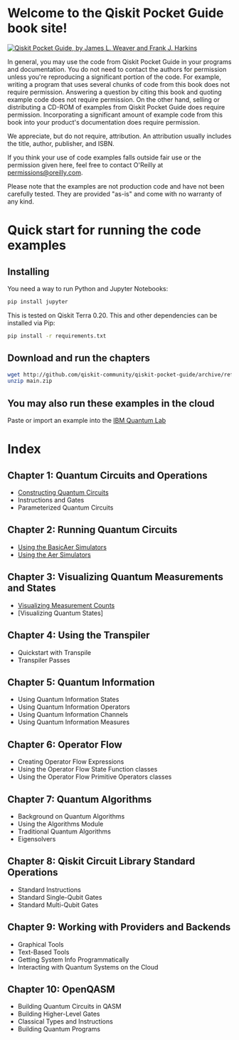 # Welcome to the Qiskit Pocket Guide book site!
	  
[![Qiskit Pocket Guide, by James L. Weaver and Frank J. Harkins](http://covers.oreilly.com/images/9781098112400/cat.gif)](https://www.safaribooksonline.com/library/view/title/9781098112462//)
	  
In general, you may use the code from Qiskit Pocket Guide in your programs and documentation. You do not need to contact the authors for permission unless you're reproducing a significant portion of the code. For example, writing a program that uses several chunks of code from this book does not require permission. Answering a question by citing this book and quoting example code does not require permission. On the other hand, selling or distributing a CD-ROM of examples from Qiskit Pocket Guide does require permission. Incorporating a significant amount of example code from this book into your product's documentation does require permission.
	  
We appreciate, but do not require, attribution. An attribution usually includes the title, author, publisher, and ISBN.
	  
If you think your use of code examples falls outside fair use or the permission given here, feel free to contact O'Reilly at <permissions@oreilly.com>.
	  
Please note that the examples are not production code and have not been carefully tested. They are provided "as-is" and come with no warranty of any kind.

# Quick start for running the code examples

## Installing

You need a way to run Python and Jupyter Notebooks:
```bash
pip install jupyter
```

This is tested on Qiskit Terra 0.20. This and other dependencies can be installed via Pip:
```bash
pip install -r requirements.txt 

```

## Download and run the chapters

```bash
wget http://github.com/qiskit-community/qiskit-pocket-guide/archive/refs/heads/main.zip 
unzip main.zip

```

## You may also run these examples in the cloud
Paste or import an example into the [IBM Quantum Lab](https://quantum-computing.ibm.com/lab) 

# Index

## Chapter 1: Quantum Circuits and Operations
 * [Constructing Quantum Circuits](chapter01_Quantum_Circuits_and_Operations/chapter01-1_Constructing_Quantum_Circuits.ipynb)
 * Instructions and Gates
 * Parameterized Quantum Circuits
## Chapter 2: Running Quantum Circuits
 * [Using the BasicAer Simulators](chapter02_Running_Quantum_Circuits/chapter02-1_Using_the_BasicAer_Simulators.ipynb)
 * [Using the Aer Simulators](chapter02_Running_Quantum_Circuits/chapter02-2_Using_the_Aer_Simulators.ipynb)
## Chapter 3: Visualizing Quantum Measurements and States
 * [Visualizing Measurement Counts](chapter03_Visualizing_Quantum_Measurements_and_States/chapter03-1_Visualizing_Measurement_Counts.ipynb)
 * [Visualizing Quantum States]
## Chapter 4: Using the Transpiler
 * Quickstart with Transpile
 * Transpiler Passes
## Chapter 5: Quantum Information
 * Using Quantum Information States
 * Using Quantum Information Operators
 * Using Quantum Information Channels
 * Using Quantum Information Measures
## Chapter 6: Operator Flow
 * Creating Operator Flow Expressions
 * Using the Operator Flow State Function classes
 * Using the Operator Flow Primitive Operators classes
## Chapter 7: Quantum Algorithms
* Background on Quantum Algorithms
* Using the Algorithms Module
* Traditional Quantum Algorithms
* Eigensolvers
## Chapter 8: Qiskit Circuit Library Standard Operations
* Standard Instructions
* Standard Single-Qubit Gates
* Standard Multi-Qubit Gates
## Chapter 9: Working with Providers and Backends
* Graphical Tools
* Text-Based Tools
* Getting System Info Programmatically
* Interacting with Quantum Systems on the Cloud
## Chapter 10: OpenQASM
* Building Quantum Circuits in QASM
* Building Higher-Level Gates
* Classical Types and Instructions
* Building Quantum Programs

